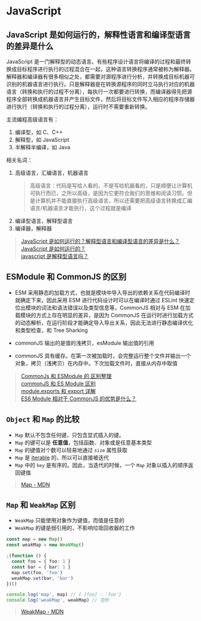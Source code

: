 # JavaScript

## JavaScript 是如何运行的，解释性语言和编译型语言的差异是什么

JavaScript 是一门解释型的动态语言。有些程序设计语言将编译的过程和最终转换成目标程序进行执行的过程混合在一起，这种语言转换程序通常被称为解释器。解释器和编译器有很多相似之处，都需要对源程序进行分析，并转换成目标机器可识别的机器语言进行执行。只是解释器是在转换源程序的同时立马执行对应的机器语言（转换和执行的过程不分离），每执行一次都要进行转换，而编译器得先把源程序全部转换成机器语言并产生目标文件，然后将目标文件写入相应的程序存储器进行执行（转换和执行的过程分离），运行时不需要重新转换。

主流编程高级语言有：

1. 编译型，如 C、C++
2. 解释型，如 JavaScript
3. 半解释半编译，如 Java

相关名词：

1. 高级语言，汇编语言，机器语言
   > 高级语言：代码是写给人看的，不是写给机器看的，只是顺便让计算机可执行而已，之所以高级，是因为它更符合我们的思维和阅读习惯。但是计算机并不能直接执行高级语言，所以还需要把高级语言转换成汇编语言/机器语言才能执行，这个过程就是编译
2. 编译型语言，解释型语言
3. 编译器，解释器

> [JavaScript 是如何运行的？解释型语言和编译型语言的差异是什么？](https://juejin.cn/post/6987549240436195364#heading-7)  
> [JavaScript 是如何运行的？](https://segmentfault.com/a/1190000020438413)  
> [javascript 是解释型语言吗？](https://m.html.cn/qa/javascript/11311.html)

## ESModule 和 CommonJS 的区别

- ESM 采用静态的加载方式，也就是模块中导入导出的依赖关系在代码编译时就确定下来，因此采用 ESM 进行代码设计时可以在编译时通过 ESLint 快速定位出模块的词法和语法错误以及类型信息等，CommonJS 相对与 ESM 在加载模块的方式上存在明显的差异，是因为 CommonJS 在运行时进行加载方式的动态解析，在运行阶段才能确定导入导出关系，因此无法进行静态编译优化和类型检查，和 Tree Sharking

- commonJS 输出的是值的浅拷贝，esModule 输出值的引用
- commonJS 具有缓存。在第一次被加载时，会完整运行整个文件并输出一个对象，拷贝（浅拷贝）在内存中。下次加载文件时，直接从内存中取值

> [CommonJs 和 ESModule 的 区别整理](https://blog.csdn.net/weixin_34406796/article/details/91374453)  
> [commonJS 和 ES Module 区别](https://zhuanlan.zhihu.com/p/161015809)  
> [module.exports 和 export 详解](https://www.jianshu.com/p/aaf912d7329e)  
> [ES6 Module 相对于 CommonJS 的优势是什么？](https://juejin.cn/post/6996815121855021087#heading-6)

## `Object` 和 `Map` 的比较

- `Map` 默认不包含任何键，只包含显式插入的键。
- `Map` 的键可以是 **任意值**，包括函数、对象或是任意基本类型
- `Map` 的键值对个数可以轻易地通过 `size` 属性获取
- `Map` 是 [iterable](https://developer.mozilla.org/zh-CN/docs/Web/JavaScript/Guide/Loops_and_iteration) 的，所以可以直接被迭代
- `Map` 中的 `key` 是有序的。因此，当迭代的时候，一个 `Map` 对象以插入的顺序返回键值

> [Map - MDN](https://developer.mozilla.org/zh-CN/docs/Web/JavaScript/Reference/Global_Objects/Map)

## `Map` 和 `WeakMap` 区别

- `WeakMap` 只能使用对象作为键值，而值是任意的
- `WeakMap` 的键是弱引用的，不影响垃圾回收器的工作

```ts
const map = new Map()
const weakMap = new WeakMap()

;(function () {
  const foo = { foo: 1 }
  const bar = { bar: 1 }
  map.set(foo, 'foo')
  weakMap.set(bar, 'bar')
})()

console.log('map', map) // { [foo] : 'foo'}
console.log('weakMap', weakMap) // 空的
```

> [WeakMap - MDN](https://developer.mozilla.org/zh-CN/docs/Web/JavaScript/Reference/Global_Objects/WeakMap)
